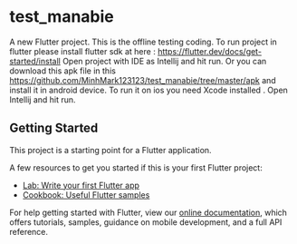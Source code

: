 # test_manabie

A new Flutter project.
This is the offline testing coding. 
To run project in flutter please install flutter sdk at here : https://flutter.dev/docs/get-started/install
Open project with IDE as Intellij and hit run.
Or you can download this apk file in this https://github.com/MinhMark123123/test_manabie/tree/master/apk and install it in android device.
To run it on ios you need Xcode installed . Open Intellij and hit run.

## Getting Started

This project is a starting point for a Flutter application.

A few resources to get you started if this is your first Flutter project:

- [Lab: Write your first Flutter app](https://flutter.io/docs/get-started/codelab)
- [Cookbook: Useful Flutter samples](https://flutter.io/docs/cookbook)

For help getting started with Flutter, view our 
[online documentation](https://flutter.io/docs), which offers tutorials, 
samples, guidance on mobile development, and a full API reference.
